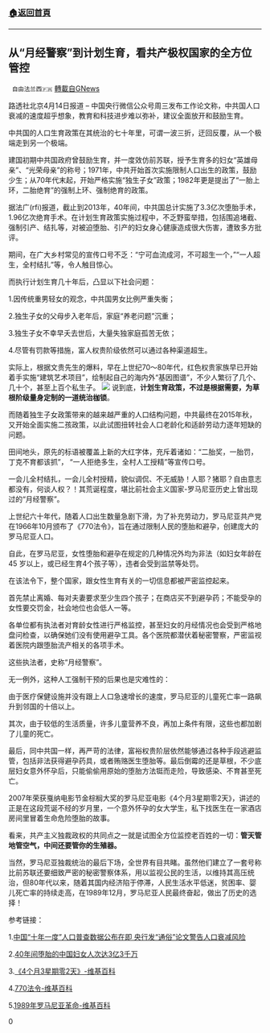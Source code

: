 ###  [:house:返回首頁](https://github.com/ourhimalayas/txt)
---

## 从“月经警察”到计划生育，看共产极权国家的全方位管控
` 自由法兰西🇫🇷` [轉載自GNews](https://gnews.org/zh-hans/1151127/)

路透社北京4月14日报道 – 中国央行微信公众号周三发布工作论文称，中共国人口衰减的速度超乎想象，教育和科技进步难以弥补，建议全面放开和鼓励生育。

中共国的人口生育政策在其统治的七十年里，可谓一波三折，迂回反覆，从一个极端走到另一个极端。

建国初期中共国政府曾鼓励生育，并一度效仿前苏联，授予生育多的妇女“英雄母亲”、“光荣母亲”的称号；1971年，中共开始首次实施限制人口出生的政策，鼓励少生；从70年代末起，开始严格实施“独生子女”政策；1982年更是提出了“一胎上环，二胎绝育”的强制上环、强制绝育的政策。

据法广(rfi)报道，截止到2013年，40年间，中共国总计实施了3.3亿次堕胎手术，1.96亿次绝育手术。在计划生育政策实施过程中，不乏野蛮举措，包括围追堵截、强制引产、结扎等，对被迫堕胎、引产的妇女身心健康造成很大伤害，遭致多方批评。

期间，在广大乡村常见的宣传口号不乏：“宁可血流成河，不可超生一个，”“一人超生，全村结扎”等，令人触目惊心。

而执行计划生育几十年后，凸显以下社会问题：

1.因传统重男轻女的观念，中共国男女比例严重失衡；

2.独生子女的父母步入老年后，家庭“养老问题”沉重；

3.独生子女不幸早夭去世后，大量失独家庭孤苦无依；

4.尽管有罚款等措施，富人权贵阶级依然可以通过各种渠道超生。

实际上，根据文贵先生的爆料，早在上世纪70～80年代，红色权贵家族早已开始着手实施“建筑艺术项目”，绘制起自己的海内外“基因图谱”，不少人繁衍了几个、几十个，甚至上百个私生子。
![]()![](https://gnews-media-offload.s3.amazonaws.com/wp-content/uploads/2021/04/29151044/3.jpeg)
说到底，**计划生育政策，不过是根据需要，为草根阶级量身定制的一道统治枷锁**。

而随着独生子女政策带来的越来越严重的人口结构问题，中共最终在2015年秋，又开始全面实施二孩政策，以此试图扭转社会人口老龄化和适龄劳动力逐年短缺的问题。

田间地头，原先的标语被覆盖上新的大红字体，充斥着诸如：“二胎奖，一胎罚，丁克不育都该抓”， “一人拒绝多生，全村人工授精”等宣传口号。

一会儿全村结扎，一会儿全村授精，貌似调侃、不无威胁！人耶？猪耶？自由意志都没有，何谈人权？！其荒诞程度，堪比前社会主义国家-罗马尼亚历史上曾出现过的“月经警察”。

上世纪六十年代，随着人口出生数量急剧下滑，为了补充劳动力，罗马尼亚共产党在1966年10月颁布了《770法令》，旨在通过限制人民的堕胎和避孕，创建庞大的罗马尼亚人口。

自此，在罗马尼亚，女性堕胎和避孕在规定的几种情况外均为非法（如妇女年龄在45 岁以上，或已经生育4个孩子等），违者会受到监禁等处罚。

在该法令下，整个国家，跟女性生育有关的一切信息都被严密监控起来。

首先禁止离婚、每对夫妻要求至少生四个孩子；在商店买不到避孕药；不能受孕的女性要交罚金，社会地位也会低人一等。

各单位都有执法者对育龄女性进行严格监控，甚至妇女的月经情况也会受到严格地盘问检查，以确保她们没有使用避孕工具。各个医院都潜伏着秘密警察，严密监视着医院内跟堕胎流产相关的各项手术。

这些执法者，史称“月经警察”。

无一例外，这种人工强制干预的后果也是灾难性的：

由于医疗保健设施并没有跟上人口急速增长的速度，罗马尼亚的儿童死亡率一路飙升到邻国的十倍以上。

其次，由于较低的生活质量，许多儿童营养不良，再加上条件有限，这些也都加剧了儿童的死亡。

最后，同中共国一样，再严苛的法律，富裕权贵阶层依然能够通过各种手段逃避监管，包括非法获得避孕药具，或者贿赂医生堕胎等。最后倒霉的还是草根，不少底层妇女意外怀孕后，只能偷偷用原始的堕胎方法铤而走险，导致感染、不育甚至死亡。

2007年荣获戛纳电影节金棕榈大奖的罗马尼亚电影《4个月3星期零2天》，讲述的正是在这段荒诞不经的岁月里，一个意外怀孕的女大学生，私下找医生在一家酒店房间里冒着生命危险堕胎的故事。

看来，共产主义独裁政权的共同点之一就是试图全方位监控老百姓的一切：**管天管地管空气，中间还要管你的生殖器。**

当然，罗马尼亚独裁统治的最后下场，全世界有目共睹。虽然他们建立了一套号称比前苏联还要细致严密的秘密警察体系，用以监视公民的生活，以维持其高压统治，但80年代以来，随着其国内经济陷于停滞，人民生活水平低迷，贫困率、婴儿死亡率的持续走高，在1989年12月，罗马尼亚人民最终奋起，做出了历史的选择！

参考链接：

1.[中国“十年一度”人口普查数据公布在即 央行发“通俗”论文警告人口衰减风险](https://www.reuters.com/article/china-census-cen-paper-0415-idCNKBS2C208R)

2.[40年间堕胎的中国妇女人次达3亿3千万](https://www.rfi.fr/cn/%E4%B8%AD%E5%9B%BD/20130322-40%E5%B9%B4%E9%97%B4%E5%A0%95%E8%83%8E%E7%9A%84%E4%B8%AD%E5%9B%BD%E5%A6%87%E5%A5%B3%E4%BA%BA%E6%AC%A1%E8%BE%BE3%E4%BA%BF3%E5%8D%83%E4%B8%87)

3.[《4个月3星期零2天》-维基百科](https://zh.wikipedia.org/wiki/4%E4%B8%AA%E6%9C%883%E6%98%9F%E6%9C%9F%E9%9B%B62%E5%A4%A9)

4.[770法令-维基百科](http://770法令-维基百科)

5.[1989年罗马尼亚革命-维基百科](http://1989年罗马尼亚革命-维基百科)







0
